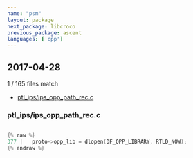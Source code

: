 ```yaml
---
name: "psm"
layout: package
next_package: libcroco
previous_package: ascent
languages: ['cpp']
---
```

## 2017-04-28
1 / 165 files match

 - [ptl_ips/ips_opp_path_rec.c](#ptl_ipsips_opp_path_recc)

### ptl_ips/ips_opp_path_rec.c

```cpp

{% raw %}
377 |   proto->opp_lib = dlopen(DF_OPP_LIBRARY, RTLD_NOW);
{% endraw %}

```